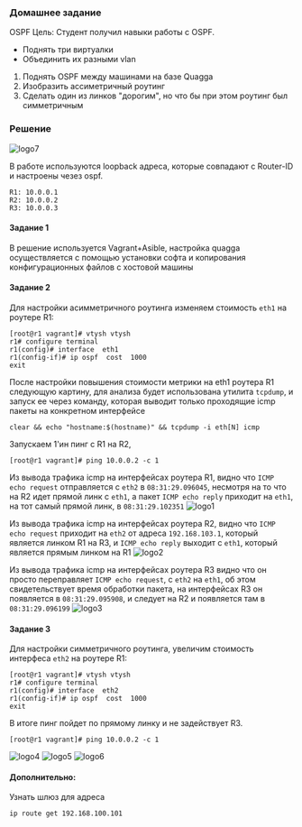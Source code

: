 
### Домашнее задание
OSPF
Цель: Студент получил навыки работы с OSPF.  
  - Поднять три виртуалки  
  - Объединить их разными vlan  
1. Поднять OSPF между машинами на базе Quagga  
2. Изобразить ассиметричный роутинг  
3. Сделать один из линков "дорогим", но что бы при этом роутинг был симметричным  
  
### Решение
![logo7]

В работе используются loopback адреса, которые совпадают с Router-ID и настроены чезез ospf.
```
R1: 10.0.0.1
R2: 10.0.0.2
R3: 10.0.0.3
```
#### Задание 1
В решение используется Vagrant+Asible, настройка quagga осуществляется с помощью установки софта и копирования конфигурационных файлов с хостовой машины
#### Задание 2
Для настройки асимметричного роутинга изменяем стоимость `eth1` на роутере R1:
```
[root@r1 vagrant]# vtysh vtysh
r1# configure terminal
r1(config)# interface  eth1
r1(config-if)# ip ospf  cost  1000
exit
```
После настройки повышения стоимости метрики на eth1 роутера R1 следующую картину, для анализа будет 
использована утилита `tcpdump`, и запуск ее через команду, которая выводит только проходящие icmp пакеты на конкретном интерфейсе
```
clear && echo "hostname:$(hostname)" && tcpdump -i eth[N] icmp
```
Запускаем 1'ин пинг с R1 на R2, 
```
[root@r1 vagrant]# ping 10.0.0.2 -c 1
```

Из вывода трафика icmp на интерфейсах роутера R1, видно что `ICMP echo request` отправляется с `eth2` в `08:31:29.096045`, несмотря на то что на R2 идет прямой линк с `eth1`, а пакет `ICMP echo reply` приходит на `eth1`, на тот самый прямой линк, в `08:31:29.102351` ![logo1]

Из вывода трафика icmp на интерфейсах роутера R2, видно что `ICMP echo request` приходит на `eth2` от адреса `192.168.103.1`, который является линком R1 на R3, и `ICMP echo reply` выходит с `eth1`, который является прямым линком на R1 ![logo2]

Из вывода трафика icmp на интерфейсах роутера R3 видно что он просто переправляет `ICMP echo request`, с `eth2` на  `eth1`, об этом свидетельствует время обработки пакета, на интерфейсах R3 он появляется в `08:31:29.095908`, и следует на R2 и появляется там в `08:31:29.096199` ![logo3]

#### Задание 3
Для настройки симметричного роутинга, увеличим стоимость интерфеса `eth2` на роутере R1:
```
[root@r1 vagrant]# vtysh vtysh
r1# configure terminal
r1(config)# interface  eth2
r1(config-if)# ip ospf  cost  1000
exit
```
В итоге пинг пойдет по прямому линку и не задействует R3.
```
[root@r1 vagrant]# ping 10.0.0.2 -c 1
```
![logo4] ![logo5] ![logo6]

[logo1]: https://github.com/dbudakov/22.route/blob/master/image/asymmetry_route/R1_asymmetry_route.png
[logo2]: https://github.com/dbudakov/22.route/blob/master/image/asymmetry_route/R2_asymmetry_route.png
[logo3]: https://github.com/dbudakov/22.route/blob/master/image/asymmetry_route/R3_asymmetry_route.png
[logo4]: https://github.com/dbudakov/22.route/blob/master/image/asymmetry_route/R1_symmetry_route.png
[logo5]: https://github.com/dbudakov/22.route/blob/master/image/asymmetry_route/R1_symmetry_route.png
[logo6]: https://github.com/dbudakov/22.route/blob/master/image/asymmetry_route/R1_symmetry_route.png
[logo7]: https://github.com/dbudakov/22.route/blob/master/image/scheme/route.jpg

#### Дополнительно:  
Узнать шлюз для адреса  
```
ip route get 192.168.100.101 
```
